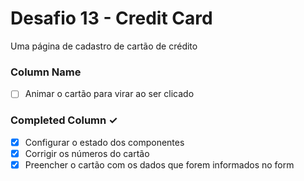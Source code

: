 # Desafio 13 - Credit Card

Uma página de cadastro de cartão de crédito

### Column Name

- [ ] Animar o cartão para virar ao ser clicado

### Completed Column ✓

- [x] Configurar o estado dos componentes
- [x] Corrigir os números do cartão
- [x] Preencher o cartão com os dados que forem informados no form
